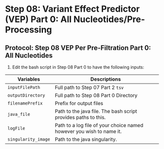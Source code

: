 # Step 08: Variant Effect Predictor (VEP) Part 0: All Nucleotides/Pre-Processing

## Protocol: Step 08 VEP Per Pre-Filtration Part 0: All Nucleotides

1) Edit the bash script in Step 08 Part 0 to have the following inputs:

| Variables    | Descriptions    |
|-------------|-------------|
| `inputFilePath`     | Full path to Step 07 Part 2 `tsv`                                    |
| `outputDirectory`   | Full path to Step 08 Part 0 Directory                                | 
| `filenamePrefix`    | Prefix for output files                                              |
| `java_file`         | Path to the java file. The bash script provides paths to this.       |
| `logFile`           | Path to a log file of your choice named however you wish to name it. |
| `singularity_image` | Path to the java singularity.                   |
